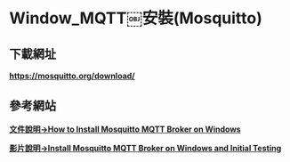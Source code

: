# Window_MQTT￼安裝(Mosquitto)

## 下載網址

**https://mosquitto.org/download/**

## 參考網站

[**文件說明->How to Install Mosquitto MQTT Broker on Windows**](https://cedalo.com/blog/how-to-install-mosquitto-mqtt-broker-on-windows/)

[**影片說明->Install Mosquitto MQTT Broker on Windows and Initial Testing**](https://youtu.be/4ZEPPQLY5o4?si=4Ix6pXmcsN8EnaRD)